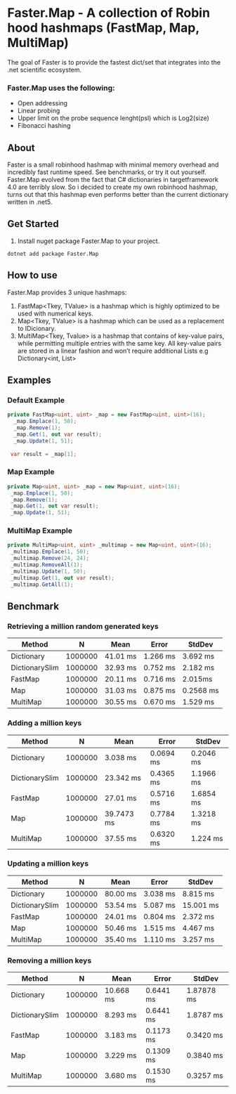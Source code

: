 # Faster.Map - A collection of Robin hood hashmaps (FastMap, Map, MultiMap)

The goal of Faster is to provide the fastest dict/set that integrates into the .net scientific ecosystem.

 ### Faster.Map uses the following:
   - Open addressing
   - Linear probing
   - Upper limit on the probe sequence lenght(psl) which is Log2(size)   
   - Fibonacci hashing  

## About
Faster is a small robinhood hashmap with minimal memory overhead and incredibly fast runtime speed. See benchmarks, or try it out yourself. Faster.Map evolved from the fact that C# dictionaries in targetframework 4.0 are terribly slow. So i decided to create my own robinhood hashmap, turns out that this hashmap even performs better than the current dictionary written in .net5.
## Get Started
1. Install nuget package Faster.Map to your project.
```
dotnet add package Faster.Map
```
## How to use
Faster.Map provides 3 unique hashmaps:
1. FastMap<Tkey, TValue> is a hashmap  which is highly optimized to be used with numerical keys.
2. Map<Tkey, TValue> is a hashmap which can be used as a replacement to IDicionary. 
3. MultiMap<Tkey, Tvalue>  is a hashmap that contains of key-value pairs, while permitting multiple entries with the same key. All key-value pairs are stored in a linear fashion and won’t require additional Lists e.g Dictionary<int, List<string>>  
 ## Examples    
  ### Default Example
```C#
private FastMap<uint, uint> _map = new FastMap<uint, uint>(16);     
  _map.Emplace(1, 50); 
  _map.Remove(1);
  _map.Get(1, out var result);
  _map.Update(1, 51);
 
 var result = _map[1];    
``` 
  ### Map Example
```C#
private Map<uint, uint> _map = new Map<uint, uint>(16);
 _map.Emplace(1, 50); 
 _map.Remove(1);
 _map.Get(1, out var result);
 _map.Update(1, 51);
``` 
  ### MultiMap Example
```C#
private MultiMap<uint, uint> _multimap = new Map<uint, uint>(16);
 _multimap.Emplace(1, 50); 
 _multimap.Remove(24, 24);
 _multimap.RemoveAll(1);
 _multimap.Update(1, 50);
 _multimap.Get(1, out var result);
 _multimap.GetAll(1);
 ``` 
## Benchmark
### Retrieving a million random generated keys
| Method    |   N    | Mean     | Error     | StdDev    |
|-----------|------- |----------|-----------|-----------|
|Dictionary |1000000 |41.01 ms  |1.266 ms  |3.692 ms  | 
|DictionarySlim |1000000 |32.93 ms  |0.752 ms  |2.182 ms | 
|FastMap        |1000000 |20.11 ms  |0.716 ms  |2.015ms|
|Map |1000000 |31.03 ms  |0.875 ms  |0.2568 ms |
|MultiMap |1000000 |30.55 ms  |0.670 ms  |1.529 ms |

### Adding a million keys
| Method    |   N    | Mean     | Error     | StdDev    |
|-----------|------- |----------|-----------|-----------|
|Dictionary |1000000 |3.038 ms  |0.0694 ms  |0.2046 ms  | 
|DictionarySlim |1000000 |23.342 ms  |0.4365 ms  |1.1966 ms | 
|FastMap        |1000000 |27.01 ms  |0.5716 ms  |1.6854 ms|
|Map |1000000 |39.7473 ms  |0.7784 ms  |1.3218 ms |
|MultiMap |1000000 |37.55 ms  |0.6320 ms  |1.224 ms |

### Updating a million keys
| Method    |   N    | Mean     | Error     | StdDev    |
|-----------|------- |----------|-----------|-----------|
|Dictionary |1000000 |80.00 ms  |3.038 ms  |8.815 ms  | 
|DictionarySlim |1000000 |53.54 ms  |5.087 ms  |15.001 ms | 
|FastMap        |1000000 |24.01 ms  |0.804 ms  |2.372 ms|
|Map |1000000 |50.46 ms  |1.515 ms  |4.467 ms |
|MultiMap |1000000 |35.40 ms  |1.110 ms  |3.257 ms |

### Removing a million keys
| Method    |   N    | Mean     | Error     | StdDev    |
|-----------|------- |----------|-----------|-----------|
|Dictionary |1000000 |10.668 ms  |0.6441 ms  |1.87878 ms  | 
|DictionarySlim |1000000 |8.293 ms  |0.6441 ms  |1.8787 ms | 
|FastMap        |1000000 |3.183 ms  |0.1173 ms  |0.3420 ms|
|Map |1000000 |3.229 ms  |0.1309 ms  |0.3840 ms |
|MultiMap |1000000 |3.680 ms  |0.1530 ms  |0.3257 ms |
